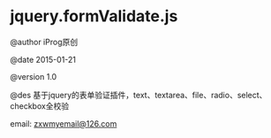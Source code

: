 # jquery.formValidate.js

@author   iProg原创

@date     2015-01-21

@version  1.0

@des      基于jquery的表单验证插件，text、textarea、file、radio、select、checkbox全校验

email:    zxwmyemail@126.com
